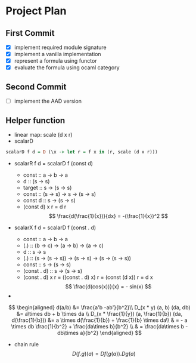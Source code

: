 # Project Plan

## First Commit
- [x] implement required module signature
- [x] implement a vanilla implementation
- [x] represent a formula using functor
- [x] evaluate the formula using ocaml category
## Second Commit
- [ ] implement the AAD version

## Helper function

* linear map: scale (d x r)
* scalarD
```hs
scalarD f d = D (\x -> let r = f x in (r, scale (d x r)))
```
* scalarR f d = scalarD f (const d)
  * const :: a -> b -> a
  * d :: (s -> s)
  * target :: s -> (s -> s)
  * const :: (s -> s) -> s -> (s -> s)
  * const d :: s -> (s -> s)
  * (const d) x r = d r
$$
\frac{d(\frac{1}{x})}{dx} = -(\frac{1}{x})^2
$$
* scalarX f d = scalarD f (const . d)
  * const :: a -> b -> a
  * (.) :: (b -> c) -> (a -> b) -> (a -> c)
  * d :: s -> s
  * (.) :: (s -> (s -> s)) -> (s -> s) -> (s -> (s -> s))
  * const :: s -> (s -> s)
  * (const . d) :: s -> (s -> s)
  * (const . d) x r = ((const . d) x) r = (const (d x)) r = d x
$$
\frac{d(cos(x))}{x} = - sin(x)
$$

*
$$
\begin{aligned}
d(a/b) &= \frac{a'b -ab'}{b^2}\\
D_(x * y) (a, b) (da, db) &=  a\times db + b \times da \\
D_(x * \frac{1}{y}) (a, \frac{1}{b}) (da, d(\frac{1}{b})) &= a \times d(\frac{1}{b}) + \frac{1}{b} \times da\\
& = - a \times db \frac{1}{b^2} + \frac{da\times b}{b^2} \\
& = \frac{da\times b - db\times a}{b^2}
\end{aligned}
$$

* chain rule
$$
D(f . g) (a) = Df(g(a)). Dg(a)
$$